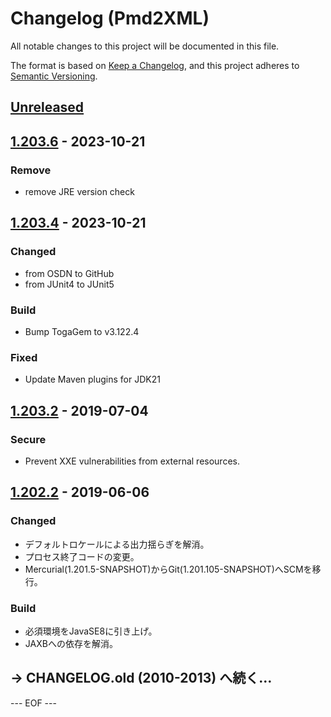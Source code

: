 # Changelog (Pmd2XML)
All notable changes to this project will be documented in this file.

The format is based on [Keep a Changelog](https://keepachangelog.com/en/1.0.0/),
and this project adheres to [Semantic Versioning](https://semver.org/spec/v2.0.0.html).


## [Unreleased]


## [1.203.6] - 2023-10-21

### Remove
- remove JRE version check


## [1.203.4] - 2023-10-21

### Changed
- from OSDN to GitHub
- from JUnit4 to JUnit5

### Build
- Bump TogaGem to v3.122.4

### Fixed
- Update Maven plugins for JDK21


## [1.203.2] - 2019-07-04

### Secure
- Prevent XXE vulnerabilities from external resources.


## [1.202.2] - 2019-06-06

### Changed
- デフォルトロケールによる出力揺らぎを解消。
- プロセス終了コードの変更。
- Mercurial(1.201.5-SNAPSHOT)からGit(1.201.105-SNAPSHOT)へSCMを移行。

### Build
- 必須環境をJavaSE8に引き上げ。
- JAXBへの依存を解消。


## → CHANGELOG.old (2010-2013) へ続く…


[Unreleased]: https://github.com/olyutorskii/Pmd2XML/compare/v1.203.6...HEAD
[1.203.6]: https://github.com/olyutorskii/Pmd2XML/compare/v1.203.4...v1.203.6
[1.203.4]: https://github.com/olyutorskii/Pmd2XML/compare/release-1.203.2...v1.203.4
[1.203.2]: https://github.com/olyutorskii/Pmd2XML/compare/release-1.202.2...release-1.203.2
[1.202.2]: https://github.com/olyutorskii/Pmd2XML/releases/tag/release-1.202.2


--- EOF ---

